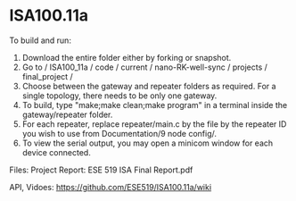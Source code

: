 ISA100.11a
==========


To build and run:

1. Download the entire folder either by forking or snapshot.
2. Go to / ISA100_11a / code / current / nano-RK-well-sync / projects / final_project / 
2. Choose between the gateway and repeater folders as required. For a single topology, there needs to be only one gateway. 
3. To build, type "make;make clean;make program" in a terminal inside the gateway/repeater folder.
4. For each repeater, replace repeater/main.c by the file by the repeater ID you wish to use from Documentation/9 node config/. 
5. To view the serial output, you may open a minicom window for each device connected.




Files: Project Report: ESE 519 ISA Final Report.pdf

API, Vidoes: https://github.com/ESE519/ISA100.11a/wiki


